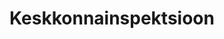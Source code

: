 ---
title: Keskkonnainspektsioon
maintainer_name: Leili Tuul
maintainer_email: leili.tuul@kki.ee
description: ''
---